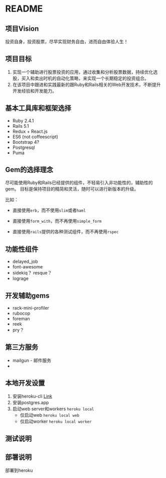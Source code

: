 # README

## 项目Vision

投资自身，投资股票，尽早实现财务自由，进而自由体验人生！

## 项目目标

1. 实现一个辅助进行股票投资的应用，通过收集和分析股票数据，持续优化选股，买入和卖出时机的自动化策略，来实现一个长期稳定的投资组合。
2. 在该项目中跟进和实践最新的跟Ruby和Rails相关的Web开发技术，不断提升开发经验和开发能力。

## 基本工具库和框架选择

* Ruby 2.4.1
* Rails 5.1
* Redux + React.js
* ES6 (not coffeescript)
* Bootstrap 4?
* Postgresql
* Puma

## Gem的选择理念

尽可能使用Ruby和Rails已经提供的组件，不轻易引入非功能性的，辅助性的gem。
目标是保持项目的精简和灵活，随时可以进行新版本的升级。

比如：

* 直接使用`erb`，而不使用`slim`或者`haml`

* 直接使用`form_with`，而不再使用`simple_form`
  
* 直接使用`rails`提供的各种测试组件，而不再使用`rspec`


## 功能性组件

* delayed_job
* font-awesome
* sidekiq？ resque？
* lograge

## 开发辅助gems

* rack-mini-profiler
* rubocop
* foreman
* reek
* pry？

## 第三方服务

* mailgun - 邮件服务
* 

## 本地开发设置
1. 安装heroku-cli [Link](https://devcenter.heroku.com/articles/heroku-cli#macos)
2. 安装postgres.app
3. 启动web server和workers `heroku local`
	* 仅启动web `heroku local web`
	* 仅启动worker `heroku local worker`

## 测试说明

## 部署说明

部署到heroku
